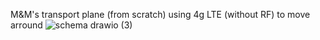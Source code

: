 M&M's transport plane (from scratch) using 4g LTE (without RF) to move arround
![schema drawio (3)](https://github.com/user-attachments/assets/31c95237-fda2-4075-bb86-bc87003bfe11)
